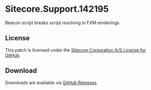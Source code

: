 # Sitecore.Support.142195
Beacon script breaks script resolving in FXM renderings.

## License  
This patch is licensed under the [Sitecore Corporation A/S License for GitHub](https://github.com/sitecoresupport/Sitecore.Support.142195/blob/master/LICENSE).  

## Download  
Downloads are available via [GitHub Releases](https://github.com/sitecoresupport/Sitecore.Support.142195/releases).  
